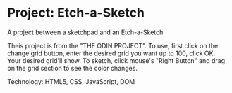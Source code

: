 # Project: Etch-a-Sketch

A project between a sketchpad and an Etch-a-Sketch

Theis project is from the "THE ODIN PROJECT". To use, first click on the change grid button, enter the desired grid you want up to 100, click OK. Your desired grid'll show. To sketch, click mouse's "Right Button" and drag on the grid section to see the color changes.



Technology: HTML5, CSS, JavaScript, DOM
